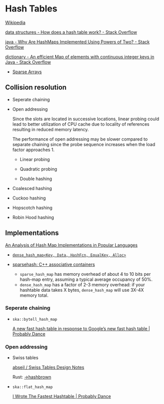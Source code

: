 # Hash Tables
[Wikipedia](https://en.wikipedia.org/wiki/Hash_table)

[data structures - How does a hash table work? - Stack Overflow](https://stackoverflow.com/questions/730620/how-does-a-hash-table-work)

[java - Why Are HashMaps Implemented Using Powers of Two? - Stack Overflow](https://stackoverflow.com/questions/53526790/why-are-hashmaps-implemented-using-powers-of-two)

[dictionary - An efficient Map of elements with continuous integer keys in Java - Stack Overflow](https://stackoverflow.com/questions/55279761/an-efficient-map-of-elements-with-continuous-integer-keys-in-java)
- [Sparse Arrays](../Sparse/Arrays.md)

## Collision resolution
- Seperate chaining

- Open addressing

  Since the slots are located in successive locations, linear probing could lead to better utilization of CPU cache due to locality of references resulting in reduced memory latency.

  The performance of open addressing may be slower compared to separate chaining since the probe sequence increases when the load factor approaches 1.

  - Linear probing
  
  - Quadratic probing
  
  - Double hashing

- Coalesced hashing

- Cuckoo hashing

- Hopscotch hashing

- Robin Hood hashing

## Implementations
[An Analysis of Hash Map Implementations in Popular Languages](https://rcoh.me/posts/hash-map-analysis/)

- [`dense_hash_map<Key, Data, HashFcn, EqualKey, Alloc>`](https://goog-sparsehash.sourceforge.net/doc/dense_hash_map.html)

- [sparsehash: C++ associative containers](https://github.com/sparsehash/sparsehash)
  - `sparse_hash_map` has memory overhead of about 4 to 10 bits per hash-map entry, assuming a typical average occupancy of 50%.
  - `dense_hash_map` has a factor of 2-3 memory overhead: if your hashtable data takes X bytes, `dense_hash_map` will use 3X-4X memory total.

### Seperate chaining
- `ska::bytell_hash_map`

  [A new fast hash table in response to Google’s new fast hash table | Probably Dance](https://probablydance.com/2018/05/28/a-new-fast-hash-table-in-response-to-googles-new-fast-hash-table/)

### Open addressing
- Swiss tables

  [abseil / Swiss Tables Design Notes](https://abseil.io/about/design/swisstables)

  Rust: [→hashbrown](https://github.com/Chaoses-Ib/Rust/blob/main/Libraries/Data%20Structures.md#hash-tables)

- `ska::flat_hash_map`

  [I Wrote The Fastest Hashtable | Probably Dance](https://probablydance.com/2017/02/26/i-wrote-the-fastest-hashtable/)